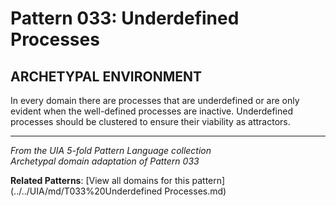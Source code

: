 # Pattern 033: Underdefined Processes

## ARCHETYPAL ENVIRONMENT

In every domain there are processes that are underdefined or are only evident when the well-defined processes are inactive. Underdefined processes should be clustered to ensure their viability as attractors.

---

*From the UIA 5-fold Pattern Language collection*  
*Archetypal domain adaptation of Pattern 033*

**Related Patterns**: [View all domains for this pattern](../../UIA/md/T033%20Underdefined Processes.md)
